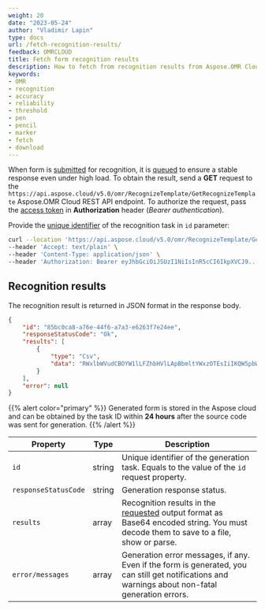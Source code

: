 ```yaml
---
weight: 20
date: "2023-05-24"
author: "Vladimir Lapin"
type: docs
url: /fetch-recognition-results/
feedback: OMRCLOUD
title: Fetch form recognition results
description: How to fetch from recognition results from Aspose.OMR Cloud.
keywords:
- OMR
- recognition
- accuracy
- reliability
- threshold
- pen
- pencil
- marker
- fetch
- download
---
```


When form is [submitted](/omr/send-form-for-recognition/) for recognition, it is [queued](/omr/how-it-works/) to ensure a stable response even under high load. To obtain the result, send a **GET** request to the `https://api.aspose.cloud/v5.0/omr/RecognizeTemplate/GetRecognizeTemplate` Aspose.OMR Cloud REST API endpoint. To authorize the request, pass the [access token](/omr/authorization/) in **Authorization** header (_Bearer authentication_).

Provide the [unique identifier](/omr/send-form-for-recognition/#return-value) of the recognition task in `id` parameter:

```bash
curl --location 'https://api.aspose.cloud/v5.0/omr/RecognizeTemplate/GetRecognizeTemplate?id=85bc0ca8-a76e-44f6-a7a3-e6263f7e24ee' \
--header 'Accept: text/plain' \
--header 'Content-Type: application/json' \
--header 'Authorization: Bearer eyJhbGciOiJSUzI1NiIsInR5cCI6IkpXVCJ9...doQ6a6Nt2JlbO3fEGg'
```

## Recognition results

The recognition result is returned in JSON format in the response body.

```json
{
	"id": "85bc0ca8-a76e-44f6-a7a3-e6263f7e24ee",
	"responseStatusCode": "Ok",
	"results": [
		{
			"type": "Csv",
			"data": "RWxlbWVudCBOYW1lLFZhbHVlLApBbmltYWxzOTEsIiIKQW5pbWFsczky...gpQbGFudHM5MCwiIgo="
		}
	],
	"error": null
}
```

{{% alert color="primary" %}}
Generated form is stored in the Aspose cloud and can be obtained by the task ID within **24 hours** after the source code was sent for generation.
{{% /alert %}}

Property | Type | Description
--------- | ---- | -----------
`id` | string | Unique identifier of the generation task. Equals to the value of the `id` request property.
`responseStatusCode` | string | Generation response status.
`results` | array | Recognition results in the [requested](/omr/send-form-for-recognition/#output-format) output format as Base64 encoded string. You must decode them to save to a file, show or parse.
`error/messages` | array | Generation error messages, if any.<br />Even if the form is generated, you can still get notifications and warnings about non-fatal generation errors.

